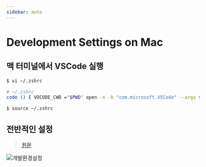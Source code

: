 ```yaml
---
sidebar: auto
---
```


# Development Settings on Mac

## 맥 터미널에서 VSCode 실행

```bash
$ vi ~/.zshrc

# ~/.zshrc
code () { VOCODE_CWD ="$PWD" open -n -b "com.microsoft.VSCode" --args $* ;}

$ source ~/.zshrc
```

## 전반적인 설정

> [원문](https://subicura.com/2017/11/22/mac-os-development-environment-setup.html)  

![개발환경설정](./image/mac.dev.settings.1.jpg)